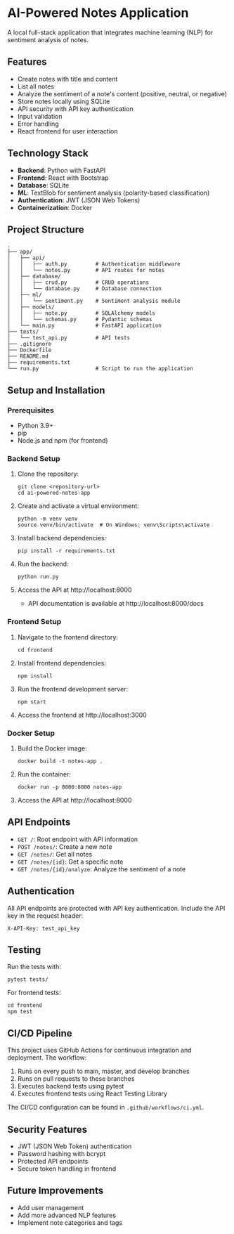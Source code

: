 # AI-Powered Notes Application

A local full-stack application that integrates machine learning (NLP) for sentiment analysis of notes.

## Features

- Create notes with title and content
- List all notes
- Analyze the sentiment of a note's content (positive, neutral, or negative)
- Store notes locally using SQLite
- API security with API key authentication
- Input validation
- Error handling
- React frontend for user interaction

## Technology Stack

- **Backend**: Python with FastAPI
- **Frontend**: React with Bootstrap
- **Database**: SQLite
- **ML**: TextBlob for sentiment analysis (polarity-based classification)
- **Authentication**: JWT (JSON Web Tokens)
- **Containerization**: Docker

## Project Structure

```
.
├── app/
│   ├── api/
│   │   ├── auth.py         # Authentication middleware
│   │   └── notes.py        # API routes for notes
│   ├── database/
│   │   ├── crud.py         # CRUD operations
│   │   └── database.py     # Database connection
│   ├── ml/
│   │   └── sentiment.py    # Sentiment analysis module
│   ├── models/
│   │   ├── note.py         # SQLAlchemy models
│   │   └── schemas.py      # Pydantic schemas
│   └── main.py             # FastAPI application
├── tests/
│   └── test_api.py         # API tests
├── .gitignore
├── Dockerfile
├── README.md
├── requirements.txt
└── run.py                  # Script to run the application
```

## Setup and Installation

### Prerequisites

- Python 3.9+
- pip
- Node.js and npm (for frontend)

### Backend Setup

1. Clone the repository:
   ```
   git clone <repository-url>
   cd ai-powered-notes-app
   ```

2. Create and activate a virtual environment:
   ```
   python -m venv venv
   source venv/bin/activate  # On Windows: venv\Scripts\activate
   ```

3. Install backend dependencies:
   ```
   pip install -r requirements.txt
   ```

4. Run the backend:
   ```
   python run.py
   ```

5. Access the API at http://localhost:8000
   - API documentation is available at http://localhost:8000/docs

### Frontend Setup

1. Navigate to the frontend directory:
   ```
   cd frontend
   ```

2. Install frontend dependencies:
   ```
   npm install
   ```

3. Run the frontend development server:
   ```
   npm start
   ```

4. Access the frontend at http://localhost:3000

### Docker Setup

1. Build the Docker image:
   ```
   docker build -t notes-app .
   ```

2. Run the container:
   ```
   docker run -p 8000:8000 notes-app
   ```

3. Access the API at http://localhost:8000

## API Endpoints

- `GET /`: Root endpoint with API information
- `POST /notes/`: Create a new note
- `GET /notes/`: Get all notes
- `GET /notes/{id}`: Get a specific note
- `GET /notes/{id}/analyze`: Analyze the sentiment of a note

## Authentication

All API endpoints are protected with API key authentication. Include the API key in the request header:

```
X-API-Key: test_api_key
```

## Testing

Run the tests with:

```
pytest tests/
```

For frontend tests:

```
cd frontend
npm test
```

## CI/CD Pipeline

This project uses GitHub Actions for continuous integration and deployment. The workflow:

1. Runs on every push to main, master, and develop branches
2. Runs on pull requests to these branches
3. Executes backend tests using pytest
4. Executes frontend tests using React Testing Library

The CI/CD configuration can be found in `.github/workflows/ci.yml`.

## Security Features

- JWT (JSON Web Token) authentication
- Password hashing with bcrypt
- Protected API endpoints
- Secure token handling in frontend

## Future Improvements
- Add user management
- Add more advanced NLP features
- Implement note categories and tags